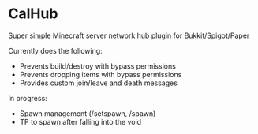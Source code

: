 # CalHub
Super simple Minecraft server network hub plugin for Bukkit/Spigot/Paper

Currently does the following:
+ Prevents build/destroy with bypass permissions
+ Prevents dropping items with bypass permissions
+ Provides custom join/leave and death messages

In progress:
+ Spawn management (/setspawn, /spawn)
+ TP to spawn after falling into the void
